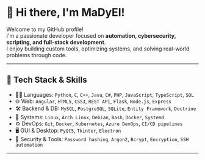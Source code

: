 # 👋 Hi there, I'm MaDyEl!

Welcome to my GitHub profile!  
I'm a passionate developer focused on **automation, cybersecurity, scripting, and full-stack development**.  
I enjoy building custom tools, optimizing systems, and solving real-world problems through code.

---

## 🔧 Tech Stack & Skills

- 👨‍💻 Languages: `Python`, `C`, `C++`, `Java`, `C#`, `PHP`, `JavaScript`, `TypeScript`, `SQL`
- 🌐 Web: `Angular`, `HTML5`, `CSS3`, `REST API`, `Flask`, `Node.js`, `Express`
- 🛠️ Backend & DB: `MySQL`, `PostgreSQL`, `SQLite`, `Entity Framework`, `Doctrine`
- 🐧 Systems: `Linux`, `Arch Linux`, `Debian`, `Bash`, `Docker`, `Systemd`
- ⚙️ DevOps: `Git`, `Docker`, `Kubernetes`, `Azure DevOps`, `CI/CD pipelines`
- 🖥️ GUI & Desktop: `PyQt5`, `Tkinter`, `Electron`
- 🔐 Security & Tools: `Password hashing`, `Argon2`, `Bcrypt`, `Encryption`, `SSH automation`

---
